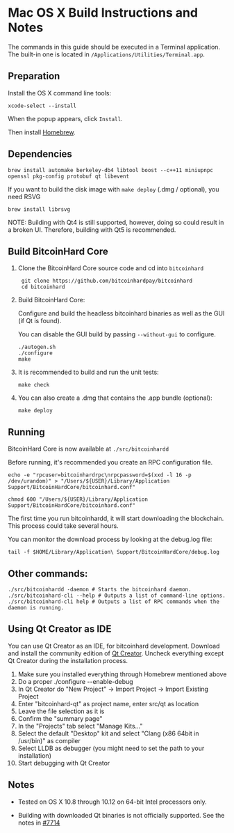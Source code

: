 Mac OS X Build Instructions and Notes
====================================
The commands in this guide should be executed in a Terminal application.
The built-in one is located in `/Applications/Utilities/Terminal.app`.

Preparation
-----------
Install the OS X command line tools:

`xcode-select --install`

When the popup appears, click `Install`.

Then install [Homebrew](https://brew.sh).

Dependencies
----------------------

    brew install automake berkeley-db4 libtool boost --c++11 miniupnpc openssl pkg-config protobuf qt libevent

If you want to build the disk image with `make deploy` (.dmg / optional), you need RSVG

    brew install librsvg

NOTE: Building with Qt4 is still supported, however, doing so could result in a broken UI. Therefore, building with Qt5 is recommended.

Build BitcoinHard Core
------------------------

1. Clone the BitcoinHard Core source code and cd into `bitcoinhard`

        git clone https://github.com/bitcoinhardpay/bitcoinhard
        cd bitcoinhard

2.  Build BitcoinHard Core:

    Configure and build the headless bitcoinhard binaries as well as the GUI (if Qt is found).

    You can disable the GUI build by passing `--without-gui` to configure.

        ./autogen.sh
        ./configure
        make

3.  It is recommended to build and run the unit tests:

        make check

4.  You can also create a .dmg that contains the .app bundle (optional):

        make deploy

Running
-------

BitcoinHard Core is now available at `./src/bitcoinhardd`

Before running, it's recommended you create an RPC configuration file.

    echo -e "rpcuser=bitcoinhardrpc\nrpcpassword=$(xxd -l 16 -p /dev/urandom)" > "/Users/${USER}/Library/Application Support/BitcoinHardCore/bitcoinhard.conf"

    chmod 600 "/Users/${USER}/Library/Application Support/BitcoinHardCore/bitcoinhard.conf"

The first time you run bitcoinhardd, it will start downloading the blockchain. This process could take several hours.

You can monitor the download process by looking at the debug.log file:

    tail -f $HOME/Library/Application\ Support/BitcoinHardCore/debug.log

Other commands:
-------

    ./src/bitcoinhardd -daemon # Starts the bitcoinhard daemon.
    ./src/bitcoinhard-cli --help # Outputs a list of command-line options.
    ./src/bitcoinhard-cli help # Outputs a list of RPC commands when the daemon is running.

Using Qt Creator as IDE
------------------------
You can use Qt Creator as an IDE, for bitcoinhard development.
Download and install the community edition of [Qt Creator](https://www.qt.io/download/).
Uncheck everything except Qt Creator during the installation process.

1. Make sure you installed everything through Homebrew mentioned above
2. Do a proper ./configure --enable-debug
3. In Qt Creator do "New Project" -> Import Project -> Import Existing Project
4. Enter "bitcoinhard-qt" as project name, enter src/qt as location
5. Leave the file selection as it is
6. Confirm the "summary page"
7. In the "Projects" tab select "Manage Kits..."
8. Select the default "Desktop" kit and select "Clang (x86 64bit in /usr/bin)" as compiler
9. Select LLDB as debugger (you might need to set the path to your installation)
10. Start debugging with Qt Creator

Notes
-----

* Tested on OS X 10.8 through 10.12 on 64-bit Intel processors only.

* Building with downloaded Qt binaries is not officially supported. See the notes in [#7714](https://github.com/bitcoin/bitcoin/issues/7714)
